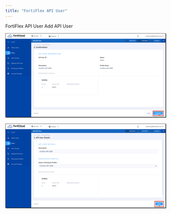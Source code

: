 ```yaml
---
title: "FortiFlex API User"
---
```


FortiFlex API User Add API User

![Slide Image](image1.png)

![Slide Image](image2.png)

